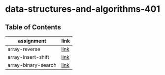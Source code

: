 # data-structures-and-algorithms-401

## Table of Contents

| assignment                         | link                                             |
| -----------                        | -----------                                      |
| array-reverse                      | [link](array-reverse/README.md)                  |
| array-insert-shift                 | [link](array-insert-shift/README.md)             |
| array-binary-search                | [link](array-binary-search/README.md)            |



